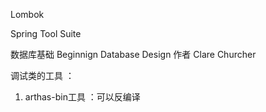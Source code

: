 

 Lombok

Spring Tool Suite



数据库基础  Beginnign Database Design 作者 Clare Churcher



调试类的工具 ：

1. arthas-bin工具 ：可以反编译